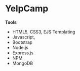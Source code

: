 #  YelpCamp 

**Tools** 
- HTML5, CSS3, EJS Templating
- Javascript,
- Bootstrap 
- Node.js
- Express.js
- NPM
- MongoDB
  
